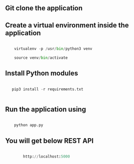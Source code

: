 ## Git clone the application

## Create a virtual environment inside the application 

```python

    virtualenv -p /usr/bin/python3 venv    

    source venv/bin/activate

```

## Install Python modules

```python

   pip3 install -r requirements.txt 
    
```


## Run the application using

```python

    python app.py

```


## You will get below REST API

```python

        http://localhost:5000

```
